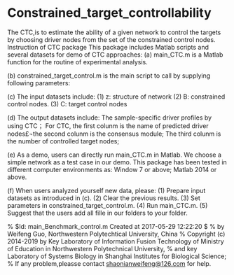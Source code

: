 # Constrained_target_controllability
The CTC,is to estimate the ability of a given network to control the targets by choosing driver nodes from the set of the constrained control nodes. 
Instruction of CTC package
This package includes Matlab scripts and several datasets for demo of CTC approaches:
(a)	main_CTC.m is a Matlab function for the routine of experimental analysis.

(b)	 constrained_target_control.m is the main script to call by supplying following parameters:
    
(c)  The input datasets include:
(1) z: structure of network 
(2) B: constrained control nodes.
(3) C: target control nodes

(d)  The output datasets include:
The sample-specific driver profiles by using CTC；
For CTC, the first colunm is the name of predicted driver nodes£¬the second colunm is the consensus module; The third colunm is the number of controlled target nodes; 

(e) As a demo, users can directly run main_CTC.m in Matlab. We choose a simple network as a test case in our demo. This package has been tested in different computer environments as: Window 7 or above; Matlab 2014 or above.

(f) When users analyzed yourself new data, please:
   (1) Prepare input datasets as introduced in (c).
   (2) Clear the previous results.
   (3) Set parameters in constrained_target_control.m.
   (4) Run main_CTC.m.
   (5) Suggest that the users add all fille in our folders to your folder.

%   $Id: main_Benchmark_control.m Created at 2017-05-29 12:22:20 $
%   by Weifeng Guo, Northwestern Polytechtical University, China
%   Copyright (c) 2014-2019 by Key Laboratory of Information Fusion Technology of Ministry of Education in Northwestern Polytechnical University,
%   and key Laboratory of Systems Biology in Shanghai Institutes for Biological Science; 
%   If any problem,pleasse contact shaonianweifeng@126.com for help.
